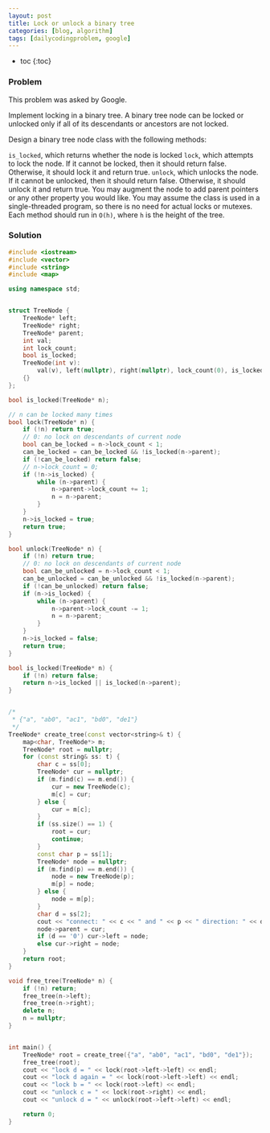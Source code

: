 ```yaml
---
layout: post
title: Lock or unlock a binary tree
categories: [blog, algorithm]
tags: [dailycodingproblem, google]
---
```


+ toc
{:toc}

### Problem

This problem was asked by Google.

Implement locking in a binary tree. A binary tree node can be locked or unlocked only if all of
its descendants or ancestors are not locked.

Design a binary tree node class with the following methods:

`is_locked`, which returns whether the node is locked
`lock`, which attempts to lock the node. If it cannot be locked, then it should return false.
Otherwise, it should lock it and return true.
`unlock`, which unlocks the node. If it cannot be unlocked, then it should return false.
Otherwise, it should unlock it and return true.
You may augment the node to add parent pointers or any other property you would like.
You may assume the class is used in a single-threaded program, so there is no need for
actual locks or mutexes. Each method should run in `O(h)`, where `h` is the height of the tree.

### Solution

```cpp
#include <iostream>
#include <vector>
#include <string>
#include <map>

using namespace std;


struct TreeNode {
    TreeNode* left;
    TreeNode* right;
    TreeNode* parent;
    int val;
    int lock_count;
    bool is_locked;
    TreeNode(int v):
        val(v), left(nullptr), right(nullptr), lock_count(0), is_locked(false), parent(nullptr)
    {}
};

bool is_locked(TreeNode* n);

// n can be locked many times
bool lock(TreeNode* n) {
    if (!n) return true;
    // 0: no lock on descendants of current node
    bool can_be_locked = n->lock_count < 1;
    can_be_locked = can_be_locked && !is_locked(n->parent);
    if (!can_be_locked) return false;
    // n->lock_count = 0;
    if (!n->is_locked) {
        while (n->parent) {
            n->parent->lock_count += 1;
            n = n->parent;
        }
    }
    n->is_locked = true;
    return true;
}

bool unlock(TreeNode* n) {
    if (!n) return true;
    // 0: no lock on descendants of current node
    bool can_be_unlocked = n->lock_count < 1;
    can_be_unlocked = can_be_unlocked && !is_locked(n->parent);
    if (!can_be_unlocked) return false;
    if (n->is_locked) {
        while (n->parent) {
            n->parent->lock_count -= 1;
            n = n->parent;
        }
    }
    n->is_locked = false;
    return true;
}

bool is_locked(TreeNode* n) {
    if (!n) return false;
    return n->is_locked || is_locked(n->parent);
}


/*
 * {"a", "ab0", "ac1", "bd0", "de1"}
 */
TreeNode* create_tree(const vector<string>& t) {
    map<char, TreeNode*> m;
    TreeNode* root = nullptr;
    for (const string& ss: t) {
        char c = ss[0];
        TreeNode* cur = nullptr;
        if (m.find(c) == m.end()) {
            cur = new TreeNode(c);
            m[c] = cur;
        } else {
            cur = m[c];
        }
        if (ss.size() == 1) {
            root = cur;
            continue;
        }
        const char p = ss[1];
        TreeNode* node = nullptr;
        if (m.find(p) == m.end()) {
            node = new TreeNode(p);
            m[p] = node;
        } else {
            node = m[p];
        }
        char d = ss[2];
        cout << "connect: " << c << " and " << p << " direction: " << d << endl;
        node->parent = cur;
        if (d == '0') cur->left = node;
        else cur->right = node;
    }
    return root;
}

void free_tree(TreeNode* n) {
    if (!n) return;
    free_tree(n->left);
    free_tree(n->right);
    delete n;
    n = nullptr;
}


int main() {
    TreeNode* root = create_tree({"a", "ab0", "ac1", "bd0", "de1"});
    free_tree(root);
    cout << "lock d = " << lock(root->left->left) << endl;
    cout << "lock d again = " << lock(root->left->left) << endl;
    cout << "lock b = " << lock(root->left) << endl;
    cout << "unlock c = " << lock(root->right) << endl;
    cout << "unlock d = " << unlock(root->left->left) << endl;

    return 0;
}
```

